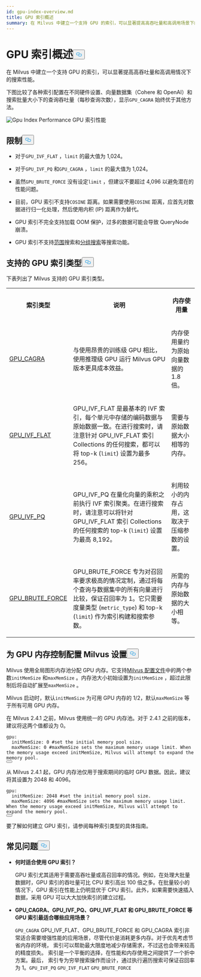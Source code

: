 ```yaml
---
id: gpu-index-overview.md
title: GPU 索引概述
summary: 在 Milvus 中建立一个支持 GPU 的索引，可以显著提高高吞吐量和高调用场景下的搜索性能。
---
```

<h1 id="GPU-Index-Overview" class="common-anchor-header">GPU 索引概述<button data-href="#GPU-Index-Overview" class="anchor-icon" translate="no">
      <svg translate="no"
        aria-hidden="true"
        focusable="false"
        height="20"
        version="1.1"
        viewBox="0 0 16 16"
        width="16"
      >
        <path
          fill="#0092E4"
          fill-rule="evenodd"
          d="M4 9h1v1H4c-1.5 0-3-1.69-3-3.5S2.55 3 4 3h4c1.45 0 3 1.69 3 3.5 0 1.41-.91 2.72-2 3.25V8.59c.58-.45 1-1.27 1-2.09C10 5.22 8.98 4 8 4H4c-.98 0-2 1.22-2 2.5S3 9 4 9zm9-3h-1v1h1c1 0 2 1.22 2 2.5S13.98 12 13 12H9c-.98 0-2-1.22-2-2.5 0-.83.42-1.64 1-2.09V6.25c-1.09.53-2 1.84-2 3.25C6 11.31 7.55 13 9 13h4c1.45 0 3-1.69 3-3.5S14.5 6 13 6z"
        ></path>
      </svg>
    </button></h1><p>在 Milvus 中建立一个支持 GPU 的索引，可以显著提高高吞吐量和高调用情况下的搜索性能。</p>
<p>下图比较了各种索引配置在不同硬件设置、向量数据集（Cohere 和 OpenAI）和搜索批量大小下的查询吞吐量（每秒查询次数），显示<code translate="no">GPU_CAGRA</code> 始终优于其他方法。</p>
<p>
  
   <span class="img-wrapper"> <img translate="no" src="/docs/v2.6.x/assets/gpu-index-performance.png" alt="Gpu Index Performance" class="doc-image" id="gpu-index-performance" />
   </span> <span class="img-wrapper"> <span>GPU 索引性能</span> </span></p>
<h2 id="Limits" class="common-anchor-header">限制<button data-href="#Limits" class="anchor-icon" translate="no">
      <svg translate="no"
        aria-hidden="true"
        focusable="false"
        height="20"
        version="1.1"
        viewBox="0 0 16 16"
        width="16"
      >
        <path
          fill="#0092E4"
          fill-rule="evenodd"
          d="M4 9h1v1H4c-1.5 0-3-1.69-3-3.5S2.55 3 4 3h4c1.45 0 3 1.69 3 3.5 0 1.41-.91 2.72-2 3.25V8.59c.58-.45 1-1.27 1-2.09C10 5.22 8.98 4 8 4H4c-.98 0-2 1.22-2 2.5S3 9 4 9zm9-3h-1v1h1c1 0 2 1.22 2 2.5S13.98 12 13 12H9c-.98 0-2-1.22-2-2.5 0-.83.42-1.64 1-2.09V6.25c-1.09.53-2 1.84-2 3.25C6 11.31 7.55 13 9 13h4c1.45 0 3-1.69 3-3.5S14.5 6 13 6z"
        ></path>
      </svg>
    </button></h2><ul>
<li><p>对于<code translate="no">GPU_IVF_FLAT</code> ，<code translate="no">limit</code> 的最大值为 1,024。</p></li>
<li><p>对于<code translate="no">GPU_IVF_PQ</code> 和<code translate="no">GPU_CAGRA</code> ，<code translate="no">limit</code> 的最大值为 1,024。</p></li>
<li><p>虽然<code translate="no">GPU_BRUTE_FORCE</code> 没有设定<code translate="no">limit</code> ，但建议不要超过 4,096 以避免潜在的性能问题。</p></li>
<li><p>目前，GPU 索引不支持<code translate="no">COSINE</code> 距离。如果需要使用<code translate="no">COSINE</code> 距离，应首先对数据进行归一化处理，然后使用内积 (IP) 距离作为替代。</p></li>
<li><p>GPU 索引不完全支持加载 OOM 保护，过多的数据可能会导致 QueryNode 崩溃。</p></li>
<li><p>GPU 索引不支持<a href="/docs/zh/range-search.md">范围</a>搜索和<a href="/docs/zh/grouping-search.md">分组搜索</a>等搜索功能。</p></li>
</ul>
<h2 id="Supported-GPU-index-types" class="common-anchor-header">支持的 GPU 索引类型<button data-href="#Supported-GPU-index-types" class="anchor-icon" translate="no">
      <svg translate="no"
        aria-hidden="true"
        focusable="false"
        height="20"
        version="1.1"
        viewBox="0 0 16 16"
        width="16"
      >
        <path
          fill="#0092E4"
          fill-rule="evenodd"
          d="M4 9h1v1H4c-1.5 0-3-1.69-3-3.5S2.55 3 4 3h4c1.45 0 3 1.69 3 3.5 0 1.41-.91 2.72-2 3.25V8.59c.58-.45 1-1.27 1-2.09C10 5.22 8.98 4 8 4H4c-.98 0-2 1.22-2 2.5S3 9 4 9zm9-3h-1v1h1c1 0 2 1.22 2 2.5S13.98 12 13 12H9c-.98 0-2-1.22-2-2.5 0-.83.42-1.64 1-2.09V6.25c-1.09.53-2 1.84-2 3.25C6 11.31 7.55 13 9 13h4c1.45 0 3-1.69 3-3.5S14.5 6 13 6z"
        ></path>
      </svg>
    </button></h2><p>下表列出了 Milvus 支持的 GPU 索引类型。</p>
<table>
   <tr>
     <th><p>索引类型</p></th>
     <th><p>说明</p></th>
     <th><p>内存使用量</p></th>
   </tr>
   <tr>
     <td><p><a href="/docs/zh/gpu-cagra.md">GPU_CAGRA</a></p></td>
     <td><p>与使用昂贵的训练级 GPU 相比，使用推理级 GPU 运行 Milvus GPU 版本更具成本效益。</p></td>
     <td><p>内存使用量约为原始向量数据的 1.8 倍。</p></td>
   </tr>
   <tr>
     <td><p><a href="/docs/zh/gpu-ivf-flat.md">GPU_IVF_FLAT</a></p></td>
     <td><p>GPU_IVF_FLAT 是最基本的 IVF 索引，每个单元中存储的编码数据与原始数据一致。在进行搜索时，请注意针对 GPU_IVF_FLAT 索引 Collections 的任何搜索，都可以将 top-k (<code translate="no">limit</code>) 设置为最多 256。</p></td>
     <td><p>需要与原始数据大小相等的内存。</p></td>
   </tr>
   <tr>
     <td><p><a href="/docs/zh/gpu-ivf-pq.md">GPU_IVF_PQ</a></p></td>
     <td><p>GPU_IVF_PQ 在量化向量的乘积之前执行 IVF 索引聚类。在进行搜索时，请注意可以将针对 GPU_IVF_FLAT 索引 Collections 的任何搜索的 top-k (<code translate="no">limit</code>) 设置为最高 8,192。</p></td>
     <td><p>利用较小的内存占用，这取决于压缩参数的设置。</p></td>
   </tr>
   <tr>
     <td><p><a href="/docs/zh/gpu-brute-force.md">GPU_BRUTE_FORCE</a></p></td>
     <td><p>GPU_BRUTE_FORCE 专为对召回率要求极高的情况定制，通过将每个查询与数据集中的所有向量进行比较，保证召回率为 1。它只需要度量类型 (<code translate="no">metric_type</code>) 和 top-k (<code translate="no">limit</code>) 作为索引构建和搜索参数。</p></td>
     <td><p>所需的内存与原始数据的大小相等。</p></td>
   </tr>
</table>
<h2 id="Configure-Milvus-settings-for-GPU-memory-control" class="common-anchor-header">为 GPU 内存控制配置 Milvus 设置<button data-href="#Configure-Milvus-settings-for-GPU-memory-control" class="anchor-icon" translate="no">
      <svg translate="no"
        aria-hidden="true"
        focusable="false"
        height="20"
        version="1.1"
        viewBox="0 0 16 16"
        width="16"
      >
        <path
          fill="#0092E4"
          fill-rule="evenodd"
          d="M4 9h1v1H4c-1.5 0-3-1.69-3-3.5S2.55 3 4 3h4c1.45 0 3 1.69 3 3.5 0 1.41-.91 2.72-2 3.25V8.59c.58-.45 1-1.27 1-2.09C10 5.22 8.98 4 8 4H4c-.98 0-2 1.22-2 2.5S3 9 4 9zm9-3h-1v1h1c1 0 2 1.22 2 2.5S13.98 12 13 12H9c-.98 0-2-1.22-2-2.5 0-.83.42-1.64 1-2.09V6.25c-1.09.53-2 1.84-2 3.25C6 11.31 7.55 13 9 13h4c1.45 0 3-1.69 3-3.5S14.5 6 13 6z"
        ></path>
      </svg>
    </button></h2><p>Milvus 使用全局图形内存池分配 GPU 内存。它支持<a href="https://github.com/milvus-io/milvus/blob/master/configs/milvus.yaml#L767-L769">Milvus 配置文件</a>中的两个参数<code translate="no">initMemSize</code> 和<code translate="no">maxMemSize</code> 。内存池大小初始设置为<code translate="no">initMemSize</code> ，超过此限制后将自动扩展至<code translate="no">maxMemSize</code> 。</p>
<p>Milvus 启动时，默认<code translate="no">initMemSize</code> 为可用 GPU 内存的 1/2，默认<code translate="no">maxMemSize</code> 等于所有可用 GPU 内存。</p>
<p>在 Milvus 2.4.1 之前，Milvus 使用统一的 GPU 内存池。对于 2.4.1 之前的版本，建议将这两个值都设为 0。</p>
<pre><code translate="no" class="language-yaml"><span class="hljs-attr">gpu:</span>
  <span class="hljs-attr">initMemSize:</span> <span class="hljs-number">0</span> <span class="hljs-comment">#set the initial memory pool size.</span>
  <span class="hljs-attr">maxMemSize:</span> <span class="hljs-number">0</span> <span class="hljs-comment">#maxMemSize sets the maximum memory usage limit. When the memory usage exceed initMemSize, Milvus will attempt to expand the memory pool. </span>
<button class="copy-code-btn"></button></code></pre>
<p>从 Milvus 2.4.1 起，GPU 内存池仅用于搜索期间的临时 GPU 数据。因此，建议将其设置为 2048 和 4096。</p>
<pre><code translate="no" class="language-yaml"><span class="hljs-attr">gpu:</span>
  <span class="hljs-attr">initMemSize:</span> <span class="hljs-number">2048</span> <span class="hljs-comment">#set the initial memory pool size.</span>
  <span class="hljs-attr">maxMemSize:</span> <span class="hljs-number">4096</span> <span class="hljs-comment">#maxMemSize sets the maximum memory usage limit. When the memory usage exceed initMemSize, Milvus will attempt to expand the memory pool. </span>
<button class="copy-code-btn"></button></code></pre>
<p>要了解如何建立 GPU 索引，请参阅每种索引类型的具体指南。</p>
<h2 id="FAQ" class="common-anchor-header">常见问题<button data-href="#FAQ" class="anchor-icon" translate="no">
      <svg translate="no"
        aria-hidden="true"
        focusable="false"
        height="20"
        version="1.1"
        viewBox="0 0 16 16"
        width="16"
      >
        <path
          fill="#0092E4"
          fill-rule="evenodd"
          d="M4 9h1v1H4c-1.5 0-3-1.69-3-3.5S2.55 3 4 3h4c1.45 0 3 1.69 3 3.5 0 1.41-.91 2.72-2 3.25V8.59c.58-.45 1-1.27 1-2.09C10 5.22 8.98 4 8 4H4c-.98 0-2 1.22-2 2.5S3 9 4 9zm9-3h-1v1h1c1 0 2 1.22 2 2.5S13.98 12 13 12H9c-.98 0-2-1.22-2-2.5 0-.83.42-1.64 1-2.09V6.25c-1.09.53-2 1.84-2 3.25C6 11.31 7.55 13 9 13h4c1.45 0 3-1.69 3-3.5S14.5 6 13 6z"
        ></path>
      </svg>
    </button></h2><ul>
<li><p><strong>何时适合使用 GPU 索引？</strong></p>
<p>GPU 索引尤其适用于需要高吞吐量或高召回率的情况。例如，在处理大批量数据时，GPU 索引的吞吐量可比 CPU 索引高出 100 倍之多。在批量较小的情况下，GPU 索引在性能上仍明显优于 CPU 索引。此外，如果需要快速插入数据，采用 GPU 可以大大加快索引的建立过程。</p></li>
<li><p><strong>GPU_CAGRA、GPU_IVF_PQ、GPU_IVF_FLAT 和 GPU_BRUTE_FORCE 等 GPU 索引最适合哪些应用场景？</strong></p>
<p><code translate="no">GPU_CAGRA</code> GPU_IVF_FLAT、GPU_BRUTE_FORCE 和 GPU_CAGRA 索引非常适合需要增强性能的应用场景，尽管代价是消耗更多内存。对于优先考虑节省内存的环境， 索引可以帮助最大限度地减少存储需求，不过这也会带来较高的精度损失。 索引是一个平衡的选择，在性能和内存使用之间提供了一个折中方案。最后， 索引专为穷举搜索操作而设计，通过执行遍历搜索可保证召回率为 1。<code translate="no">GPU_IVF_PQ</code> <code translate="no">GPU_IVF_FLAT</code> <code translate="no">GPU_BRUTE_FORCE</code> </p></li>
</ul>
